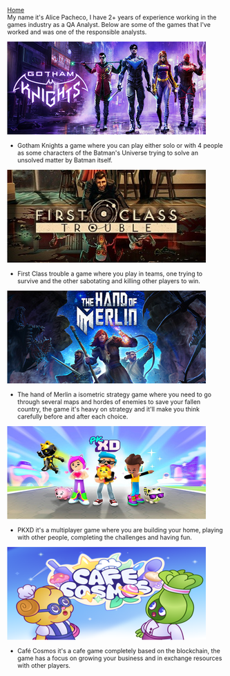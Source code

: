 [Home](index) <br>
My name it's Alice Pacheco, I have 2+ years of experience working in the games industry as a QA Analyst. Below are some of the games that I've worked and was one of the responsible analysts.

<img alt="gotham knights header" src="/images/gn.jpg"> <br>
- Gotham Knights a game where you can play either solo or with 4 people as some characters of the Batman's Universe trying to solve an unsolved matter by Batman itself.
  
<img alt="first class trouble header" src="/images/fct.jpg"> <br>
- First Class trouble a game where you play in teams, one trying to survive and the other sabotating and killing other players to win.

<img alt="The hand of merlin" src="/images/thom.jpg"> <br>
- The hand of Merlin a isometric strategy game where you need to go through several maps and hordes of enemies to save your fallen country, the game it's heavy on strategy and it'll make you think carefully before and after each choice.

<img alt="PKXD header" src="/images/pkxd.jpeg"> <br>
- PKXD it's a multiplayer game where you are building your home, playing with other people, completing the challenges and having fun.

<img alt="Café Cosmos header" src="/images/cc.png"> <br>
- Café Cosmos it's a cafe game completely based on the blockchain, the game has a focus on growing your business and in exchange resources with other players.

